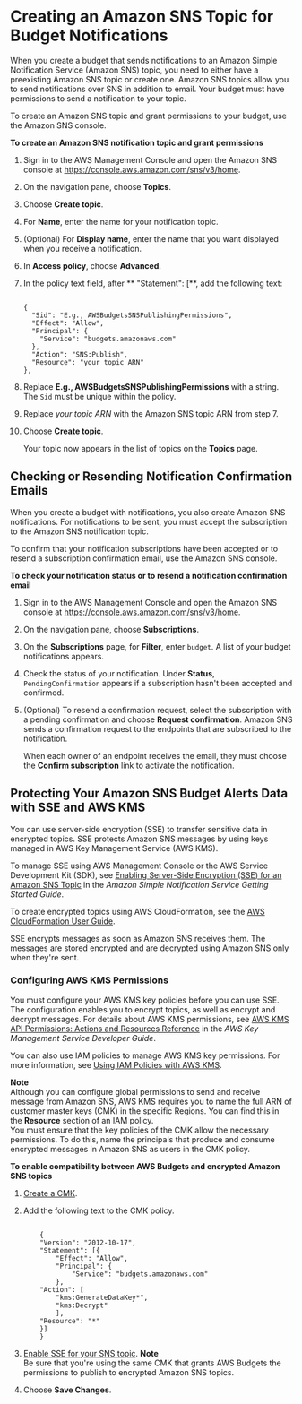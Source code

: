 # Creating an Amazon SNS Topic for Budget Notifications<a name="budgets-sns-policy"></a>

When you create a budget that sends notifications to an Amazon Simple Notification Service \(Amazon SNS\) topic, you need to either have a preexisting Amazon SNS topic or create one\. Amazon SNS topics allow you to send notifications over SNS in addition to email\. Your budget must have permissions to send a notification to your topic\. 

To create an Amazon SNS topic and grant permissions to your budget, use the Amazon SNS console\.

**To create an Amazon SNS notification topic and grant permissions**

1. Sign in to the AWS Management Console and open the Amazon SNS console at [https://console\.aws\.amazon\.com/sns/v3/home](https://console.aws.amazon.com/sns/v3/home)\.

1. On the navigation pane, choose **Topics**\.

1. Choose **Create topic**\.

1. For **Name**, enter the name for your notification topic\.

1. \(Optional\) For **Display name**, enter the name that you want displayed when you receive a notification\.

1. In **Access policy**, choose **Advanced**\.

1. In the policy text field, after ** "Statement": \[**, add the following text:

   ```
       
   {
     "Sid": "E.g., AWSBudgetsSNSPublishingPermissions",
     "Effect": "Allow",
     "Principal": {
       "Service": "budgets.amazonaws.com"
     },
     "Action": "SNS:Publish",
     "Resource": "your topic ARN"
   },
   ```

1. Replace **E\.g\., AWSBudgetsSNSPublishingPermissions** with a string\. The `Sid` must be unique within the policy\.

1. Replace *your topic ARN* with the Amazon SNS topic ARN from step 7\.

1. Choose **Create topic**\.

   Your topic now appears in the list of topics on the **Topics** page\.

## Checking or Resending Notification Confirmation Emails<a name="budgets-confirm-subscription"></a>

When you create a budget with notifications, you also create Amazon SNS notifications\. For notifications to be sent, you must accept the subscription to the Amazon SNS notification topic\.

To confirm that your notification subscriptions have been accepted or to resend a subscription confirmation email, use the Amazon SNS console\.

**To check your notification status or to resend a notification confirmation email**

1. Sign in to the AWS Management Console and open the Amazon SNS console at [https://console\.aws\.amazon\.com/sns/v3/home](https://console.aws.amazon.com/sns/v3/home)\.

1. On the navigation pane, choose **Subscriptions**\.

1. On the **Subscriptions** page, for **Filter**, enter `budget`\. A list of your budget notifications appears\.

1. Check the status of your notification\. Under **Status**, `PendingConfirmation` appears if a subscription hasn't been accepted and confirmed\.

1. \(Optional\) To resend a confirmation request, select the subscription with a pending confirmation and choose **Request confirmation**\. Amazon SNS sends a confirmation request to the endpoints that are subscribed to the notification\.

   When each owner of an endpoint receives the email, they must choose the **Confirm subscription** link to activate the notification\.

## Protecting Your Amazon SNS Budget Alerts Data with SSE and AWS KMS<a name="protect-sns-sse"></a>

You can use server\-side encryption \(SSE\) to transfer sensitive data in encrypted topics\. SSE protects Amazon SNS messages by using keys managed in AWS Key Management Service \(AWS KMS\)\.

To manage SSE using AWS Management Console or the AWS Service Development Kit \(SDK\), see [Enabling Server\-Side Encryption \(SSE\) for an Amazon SNS Topic](https://docs.aws.amazon.com/sns/latest/dg/sns-tutorial-enable-encryption-for-topic.html) in the *Amazon Simple Notification Service Getting Started Guide*\.

To create encrypted topics using AWS CloudFormation, see the [AWS CloudFormation User Guide](https://docs.aws.amazon.com/AWSCloudFormation/latest/UserGuide/Welcome.html)\.

SSE encrypts messages as soon as Amazon SNS receives them\. The messages are stored encrypted and are decrypted using Amazon SNS only when they're sent\.

### Configuring AWS KMS Permissions<a name="configure-kms-perm"></a>

You must configure your AWS KMS key policies before you can use SSE\. The configuration enables you to encrypt topics, as well as encrypt and decrypt messages\. For details about AWS KMS permissions, see [AWS KMS API Permissions: Actions and Resources Reference](https://docs.aws.amazon.com/kms/latest/developerguide/kms-api-permissions-reference.html) in the *AWS Key Management Service Developer Guide*\.

You can also use IAM policies to manage AWS KMS key permissions\. For more information, see [Using IAM Policies with AWS KMS](https://docs.aws.amazon.com/kms/latest/developerguide/iam-policies.html)\.

**Note**  
Although you can configure global permissions to send and receive message from Amazon SNS, AWS KMS requires you to name the full ARN of customer master keys \(CMK\) in the specific Regions\. You can find this in the **Resource** section of an IAM policy\.  
You must ensure that the key policies of the CMK allow the necessary permissions\. To do this, name the principals that produce and consume encrypted messages in Amazon SNS as users in the CMK policy\.<a name="enable-compatiblility"></a>

**To enable compatibility between AWS Budgets and encrypted Amazon SNS topics**

1. [Create a CMK](https://docs.aws.amazon.com/kms/latest/developerguide/create-keys.html#create-keys-console)\.

1. Add the following text to the CMK policy\.

   ```
       
       {
       "Version": "2012-10-17",
       "Statement": [{
           "Effect": "Allow",
           "Principal": {
               "Service": "budgets.amazonaws.com"
           },
       "Action": [
           "kms:GenerateDataKey*",
           "kms:Decrypt"
           ],
       "Resource": "*"
       }]
       }
   ```

1. [Enable SSE for your SNS topic](https://docs.aws.amazon.com/sns/latest/dg/sns-tutorial-enable-encryption-for-topic.html)\.
**Note**  
Be sure that you're using the same CMK that grants AWS Budgets the permissions to publish to encrypted Amazon SNS topics\.

1. Choose **Save Changes**\.